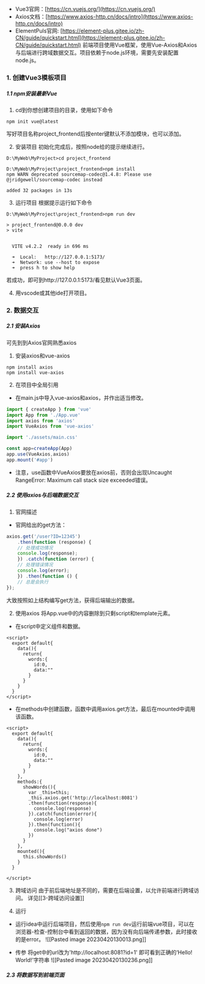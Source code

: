 - Vue3官网：[https://cn.vuejs.org/](https://cn.vuejs.org/)
- Axios文档：[https://www.axios-http.cn/docs/intro](https://www.axios-http.cn/docs/intro)
- ElementPuls官网: [https://element-plus.gitee.io/zh-CN/guide/quickstart.html](https://element-plus.gitee.io/zh-CN/guide/quickstart.html)
前端项目使用Vue框架，使用Vue-Axios和Axios与后端进行跨域数据交互。项目依赖于node.js环境，需要先安装配置node.js。

### 1. 创建Vue3模板项目
##### 1.1 npm安装最新Vue
1. cd到你想创建项目的目录，使用如下命令
```
npm init vue@latest
```
写好项目名称project_frontend后按enter键默认不添加模块，也可以添加。

2. 安装项目
初始化完成后，按照node给的提示继续进行。
```
D:\MyWeb\MyProject>cd project_frontend

D:\MyWeb\MyProject\project_frontend>npm install
npm WARN deprecated sourcemap-codec@1.4.8: Please use @jridgewell/sourcemap-codec instead

added 32 packages in 13s
```

3. 运行项目
根据提示运行如下命令
```
D:\MyWeb\MyProject\project_frontend>npm run dev

> project_frontend@0.0.0 dev
> vite


  VITE v4.2.2  ready in 696 ms

  ➜  Local:   http://127.0.0.1:5173/
  ➜  Network: use --host to expose
  ➜  press h to show help
```
若成功，即可到http://127.0.0.1:5173/看见默认Vue3页面。

4. 用vscode或其他ide打开项目。

### 2. 数据交互
##### 2.1 安装Axios
可先到到Axios官网熟悉axios
1. 安装axios和vue-axios
```
npm install axios
npm install vue-axios
```

2. 在项目中全局引用
- 在main.js中导入vue-axios和axios，并作出适当修改。
```js
import { createApp } from 'vue'
import App from './App.vue'
import axios from 'axios'
import VueAxios from 'vue-axios'

import './assets/main.css'

const app=createApp(App)
app.use(VueAxios,axios)
app.mount('#app')
```
- 注意，use函数中VueAxios要放在axios前，否则会出现Uncaught RangeError: Maximum call stack size exceeded错误。

##### 2.2 使用axios与后端数据交互
1. 官网描述
- 官网给出的get方法：
```js
axios.get('/user?ID=12345') 
	.then(function (response) {
	// 处理成功情况 
	console.log(response); 
	}) .catch(function (error) { 
	// 处理错误情况 
	console.log(error);
	}) .then(function () { 
	// 总是会执行 
});
```
大致按照如上结构编写get方法，获得后端输出的数据。

2. 使用axios
将App.vue中的内容删除到只剩script和template元素。
- 在script中定义组件和数据。
```vue
<script>
  export default{
    data(){
      return{
        words:{
          id:0,
          data:""
        }
      }
    }
  }
</script>
```
- 在methods中创建函数，函数中调用axios.get方法，最后在mounted中调用该函数。
```vue
<script>
  export default{
    data(){
      return{
        words:{
          id:0,
          data:""
        }
      }
    },
    methods:{
      showWords(){
        var _this=this;
        _this.axios.get('http://localhost:8081')
        .then(function(response){
          console.log(response)
        }).catch(function(error){
          console.log(error)
        }).then(function(){
          console.log("axios done")
        })
      }
    },
    mounted(){
      this.showWords()
    }
  }

</script>
```

3. 跨域访问
由于前后端地址是不同的，需要在后端设置，以允许前端进行跨域访问。
详见[[3-跨域访问设置]]

4. 运行
- 运行idea中运行后端项目，然后使用`npm run dev`运行前端vue项目，可以在浏览器-检查-控制台中看到返回的数据，因为没有向后端传递参数，此时接收的是error。
![[Pasted image 20230420130013.png]]

- 传参
将get中的url改为'http://localhost:8081?id=1'
即可看到正确的‘Hello! World!’字符串
![[Pasted image 20230420130236.png]]

##### 2.3 将数据写到前端页面
